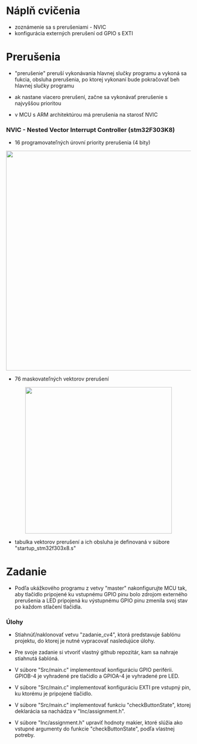 # Náplň cvičenia
- zoznámenie sa s prerušeniami - NVIC
- konfigurácia externých prerušení od GPIO s EXTI

# Prerušenia
- "prerušenie" preruší vykonávania hlavnej slučky programu a vykoná sa fukcia, obsluha prerušenia, po ktorej vykonaní bude pokračovať beh hlavnej slučky programu

- ak nastane viacero prerušení, začne sa vykonávať prerušenie s najvyššou prioritou

- v MCU s ARM architektúrou má prerušenia na starosť NVIC

### NVIC - Nested Vector Interrupt Controller (stm32F303K8)
- 16 programovateľných úrovní priority prerušenia (4 bity)
<p align="center">
    <img src="https://community.arm.com/cfs-file/__key/communityserver-blogs-components-weblogfiles/00-00-00-21-42/4212.figure_5F00_2_5F00_nested_5F00_interrupt.jpg" width="600">
</p>

- 76 maskovateľných vektorov prerušení
<p align="center">
    <img src="https://community.arm.com/cfs-file/__key/communityserver-blogs-components-weblogfiles/00-00-00-21-42/6378.figure_5F00_3_5F00_nvic.jpg" width="400">
</p>

- tabulka vektorov prerušení a ich obsluha je definovaná v súbore "startup_stm32f303x8.s"

# Zadanie
- Podľa ukážkového programu z vetvy "master" nakonfigurujte MCU tak, aby tlačidlo pripojené ku vstupnému GPIO pinu bolo zdrojom externého prerušenia a LED pripojená ku výstupnému GPIO pinu zmenila svoj stav po každom stlačení tlačidla.

### Úlohy
- Stiahnúť/naklonovať vetvu "zadanie_cv4", ktorá predstavuje šablónu projektu, do ktorej je nutné vypracovať nasledujúce úlohy.
- Pre svoje zadanie si vtvoriť vlastný github repozitár, kam sa nahraje stiahnutá šablóná.

- V súbore "Src/main.c" implementovať konfiguráciu GPIO periférii. GPIOB-4 je vyhradené pre tlačidlo a GPIOA-4 je vyhradené pre LED.
- V súbore "Src/main.c" implementovať konfiguráciu EXTI pre vstupný pin, ku ktorému je pripojené tlačidlo.
- V súbore "Src/main.c" implementovať funkciu "checkButtonState", ktorej deklarácia sa nachádza v "Inc/assignment.h".
- V súbore "Inc/assignment.h" upraviť hodnoty makier, ktoré slúžia ako vstupné argumenty do funkcie "checkButtonState", podľa vlastnej potreby.

